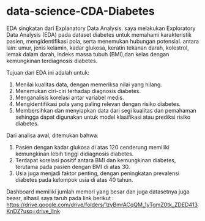 # data-science-CDA-Diabetes

EDA singkatan dari Explanatory Data Analysis. saya melakukan Exploratory Data Analysis (EDA) pada dataset diabetes untuk memahami karakteristik pasien, mengidentifikasi pola, serta menemukan hubungan potensial. antara lain: umur, jenis kelamin, kadar glukosa, keratin tekanan darah, kolestrol, lemak dalam darah, indeks massa tubuh (BMI),dan kelas dengan kemungkinan terdiagnosis diabetes.

Tujuan dari EDA ini adalah untuk:
1. Menilai kualitas data, dengan memeriksa nilai yang hilang.
2. Menemukan ciri-ciri terhadap diagnosis diabetes.
3. Menganalisis korelasi antar variabel medis.
4. Mengidentifikasi pola yang paling relevan dengan risiko diabetes.
5. Membersihkan dan menyiapkan data dari segi kualitas dan pemahaman sehingga dapat digunakan untuk model klasifikasi atau prediksi risiko diabetes.

Dari analisa awal, ditemukan bahwa:
1. Pasien dengan kadar glukosa di atas 120 cenderung memiliki kemungkinan lebih tinggi didiagnosis diabetes.
2. Terdapat korelasi positif antara BMI dan kemungkinan diabetes, terutama pada pasien dengan BMI di atas 30.
3. Usia juga menjadi faktor penting, dengan peningkatan prevalensi diabetes pada kelompok usia di atas 40 tahun.

Dashboard memiliki jumlah memori yang besar dan juga datasetnya juga beasr, alhasil saya taruh pada link berikut : https://drive.google.com/drive/folders/1zyBmrACqQM_1yTgmZ0tk_ZDED413KnDZ?usp=drive_link
